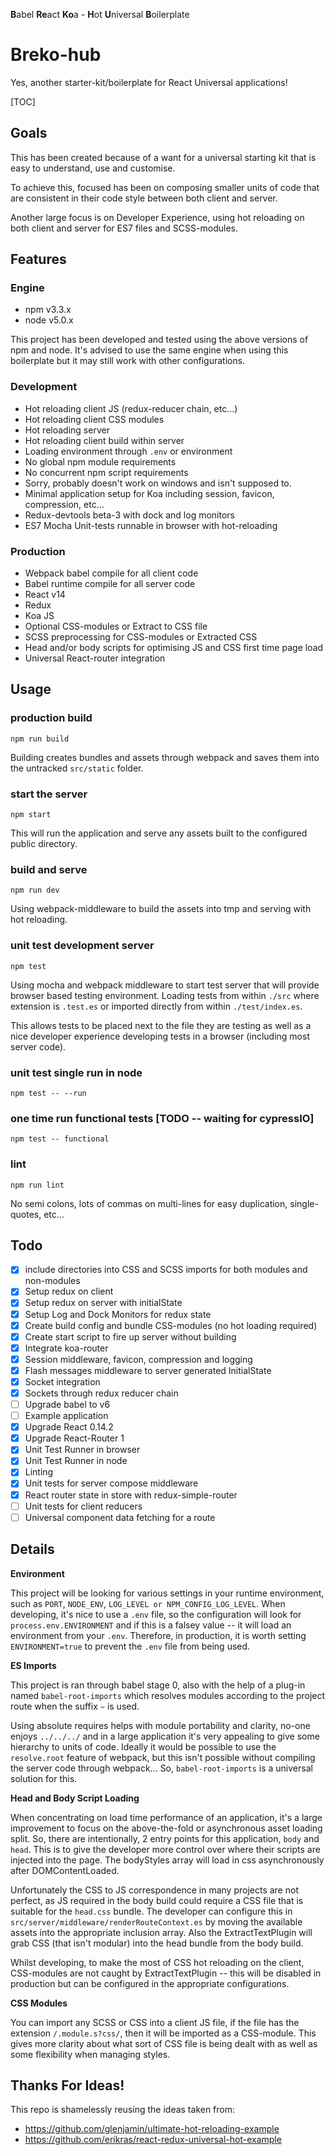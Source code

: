 **B**abel **Re**act **Ko**a - **H**ot **U**niversal **B**oilerplate
# Breko-hub

Yes, another starter-kit/boilerplate for React Universal applications!

[TOC]

## Goals

This has been created because of a want for a universal starting kit that is easy to understand, use and customise.

To achieve this, focused has been on composing smaller units of code that are consistent in their code style between both client and server.

Another large focus is on Developer Experience, using hot reloading on both client and server for ES7 files and SCSS-modules.

## Features

### Engine
- npm v3.3.x
- node v5.0.x

This project has been developed and tested using the above versions of npm and node. It's advised to use the same engine when using this boilerplate but it may still work with other configurations.

### Development
- Hot reloading client JS (redux-reducer chain, etc...)
- Hot reloading client CSS modules
- Hot reloading server
- Hot reloading client build within server
- Loading environment through `.env` or environment
- No global npm module requirements
- No concurrent npm script requirements
- Sorry, probably doesn't work on windows and isn't supposed to.
- Minimal application setup for Koa including session, favicon, compression, etc...
- Redux-devtools beta-3 with dock and log monitors
- ES7 Mocha Unit-tests runnable in browser with hot-reloading

### Production
- Webpack babel compile for all client code
- Babel runtime compile for all server code
- React v14
- Redux
- Koa JS
- Optional CSS-modules or Extract to CSS file
- SCSS preprocessing for CSS-modules or Extracted CSS
- Head and/or body scripts for optimising JS and CSS first time page load
- Universal React-router integration

## Usage

### production build
```shell
npm run build
```

Building creates bundles and assets through webpack and saves them into the untracked `src/static` folder.

### start the server
```shell
npm start
```

This will run the application and serve any assets built to the configured public directory.

### build and serve
```shell
npm run dev
```

Using webpack-middleware to build the assets into tmp and serving with hot reloading.

### unit test development server
```shell
npm test
```

Using mocha and webpack middleware to start test server that will provide browser based testing environment. Loading tests from within `./src` where extension is `.test.es` or imported directly from within `./test/index.es`.

This allows tests to be placed next to the file they are testing as well as a nice developer experience developing tests in a browser (including most server code).

### unit test single run in node
```shell
npm test -- --run
```

### one time run functional tests [TODO -- waiting for cypressIO]
```shell
npm test -- functional
```

### lint
```
npm run lint
```

No semi colons, lots of commas on multi-lines for easy duplication, single-quotes, etc...

## Todo

- [x] include directories into CSS and SCSS imports for both modules and non-modules
- [x] Setup redux on client
- [x] Setup redux on server with initialState
- [x] Setup Log and Dock Monitors for redux state
- [x] Create build config and bundle CSS-modules (no hot loading required)
- [x] Create start script to fire up server without building
- [x] Integrate koa-router
- [x] Session middleware, favicon, compression and logging
- [x] Flash messages middleware to server generated InitialState
- [x] Socket integration 
- [x] Sockets through redux reducer chain
- [ ] Upgrade babel to v6
- [ ] Example application
- [x] Upgrade React 0.14.2
- [x] Upgrade React-Router 1
- [x] Unit Test Runner in browser
- [x] Unit Test Runner in node
- [x] Linting
- [x] Unit tests for server compose middleware
- [x] React router state in store with redux-simple-router
- [ ] Unit tests for client reducers
- [ ] Universal component data fetching for a route

## Details

**Environment**

This project will be looking for various settings in your runtime environment, such as `PORT`, `NODE_ENV`, `LOG_LEVEL or NPM_CONFIG_LOG_LEVEL`. When developing, it's nice to use a `.env` file, so the configuration will look for `process.env.ENVIRONMENT` and if this is a falsey value -- it will load an environment from your `.env`. Therefore, in production, it is worth setting `ENVIRONMENT=true` to prevent the `.env` file from being used.

**ES Imports**

This project is ran through babel stage 0, also with the help of a plug-in named `babel-root-imports` which resolves modules according to the project route when the suffix `~` is used. 

Using absolute requires helps with module portability and clarity, no-one enjoys `../../../` and in a large application it's very appealing to give some hierarchy to units of code. Ideally it would be possible to use the `resolve.root` feature of webpack, but this isn't possible without compiling the server code through webpack... So, `babel-root-imports` is a universal solution for this.

**Head and Body Script Loading**

When concentrating on load time performance of an application, it's a large improvement to focus on the above-the-fold or asynchronous asset loading split. So, there are intentionally, 2 entry points for this application, `body` and `head`. This is to give the developer more control over where their scripts are injected into the page. The bodyStyles array will load in css asynchronously after DOMContentLoaded.

Unfortunately the CSS to JS correspondence in many projects are not perfect, as JS required in the body build could require a CSS file that is suitable for the `head.css` bundle. The developer can configure this in `src/server/middleware/renderRouteContext.es` by moving the available assets into the appropriate inclusion array.  Also the ExtractTextPlugin will grab CSS (that isn't modular) into the head bundle from the body build.

Whilst developing, to make the most of CSS hot reloading on the client, CSS-modules are not caught by ExtractTextPlugin -- this will be disabled in production but can be configured in the appropriate configurations.

**CSS Modules**

You can import any SCSS or CSS into a client JS file, if the file has the extension `/.module.s?css/`, then it will be imported as a CSS-module. This gives more clarity about what sort of CSS file is being dealt with as well as some flexibility when managing styles.

## Thanks For Ideas!

This repo is shamelessly reusing the ideas taken from:

- https://github.com/glenjamin/ultimate-hot-reloading-example
- https://github.com/erikras/react-redux-universal-hot-example
